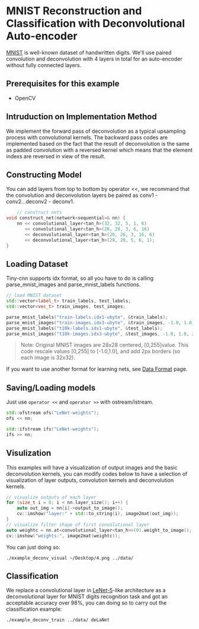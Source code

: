 # MNIST Reconstruction and Classification with Deconvolutional Auto-encoder

[MNIST](http://yann.lecun.com/exdb/mnist/) is well-known dataset of handwritten digits. We'll use paired convolution and deconvolution with 4 layers in total for an auto-encoder without fully connected layers.

## Prerequisites for this example
- OpenCV

## Intruduction on Implementation Method

We implement the forward pass of deconvolution as a typical upsampling process with convolutional kernels. The backward pass codes are implemented based on the fact that the result of deconvolution is the same as padded convolution with a reversed kernel which means that the element indexs are reversed in view of the result.

## Constructing Model
You can add layers from top to bottom by operator <<, we recommand that the convolution and deconvolution layers be paired as conv1 - conv2...deconv2 - deconv1.

```cpp
    // construct nets
void construct_net(network<sequential>& nn) {
    nn << convolutional_layer<tan_h>(32, 32, 5, 1, 6)
       << convolutional_layer<tan_h>(28, 28, 3, 6, 16)
       << deconvolutional_layer<tan_h>(26, 26, 3, 16, 6)
       << deconvolutional_layer<tan_h>(28, 28, 5, 6, 1);
}
```

## Loading Dataset
Tiny-cnn supports idx format, so all you have to do is calling parse_mnist_images and parse_mnist_labels functions.

```cpp
// load MNIST dataset
std::vector<label_t> train_labels, test_labels;
std::vector<vec_t> train_images, test_images;

parse_mnist_labels("train-labels.idx1-ubyte", &train_labels);
parse_mnist_images("train-images.idx3-ubyte", &train_images, -1.0, 1.0, 2, 2);
parse_mnist_labels("t10k-labels.idx1-ubyte", &test_labels);
parse_mnist_images("t10k-images.idx3-ubyte", &test_images, -1.0, 1.0, 2, 2);
```

>Note:
>Original MNIST images are 28x28 centered, [0,255]value.
>This code rescale values [0,255] to [-1.0,1.0], and add 2px borders (so each image is 32x32).

If you want to use another format for learning nets, see [Data Format](https://github.com/nyanp/tiny-cnn/wiki/Data-Format) page.

## Saving/Loading models
Just use ```operator <<``` and ```operator >>``` with ostream/istream.

```cpp
std::ofstream ofs("LeNet-weights");
ofs << nn;

std::ifstream ifs("LeNet-weights");
ifs >> nn;
```

## Visulization
This examples will have a visualization of output images and the basic deconvolution kernels, you can modify codes below to have a selection of visualization of layer outputs, convolution kernels and deconvolution kernels.

```cpp
// visualize outputs of each layer
for (size_t i = 0; i < nn.layer_size(); i++) {
    auto out_img = nn[i]->output_to_image();
    cv::imshow("layer:" + std::to_string(i), image2mat(out_img));
}
// visualize filter shape of first convolutional layer
auto weightc = nn.at<convolutional_layer<tan_h>>(0).weight_to_image();
cv::imshow("weights:", image2mat(weightc));
```

You can just doing so:
```
./example_deconv_visual ~/Desktop/4.png ../data/
```
## Classification
We replace a convolutional layer in [LeNet-5](http://yann.lecun.com/exdb/lenet/)-like architecture as a deconvolutional layer for MNIST digits recognition task and got an acceptable accuracy over 98%, you can doing so to carry out the classification example:
```
./example_deconv_train ../data/ deLaNet
```

